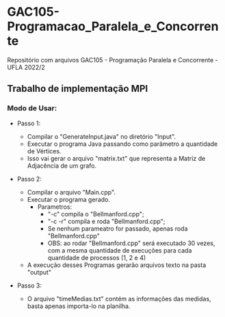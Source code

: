 # GAC105-Programacao_Paralela_e_Concorrente
Repositório com arquivos GAC105 - Programação Paralela e Concorrente - UFLA 2022/2 

## Trabalho de implementação MPI

### Modo de Usar: 
- Passo 1:
  - Compilar o "GenerateInput.java" no diretório "Input".
  - Executar o programa Java passando como parâmetro a quantidade de Vértices.
  - Isso vai gerar o arquivo "matrix.txt" que representa a Matriz de Adjacência de um grafo.

- Passo 2:
  - Compilar o arquivo "Main.cpp".
  - Executar o programa gerado.
    - Parametros:
      - "-c" compila o "Bellmanford.cpp";
      - "-c -r" compila e roda "Bellmanford.cpp";
      - Se nenhum parameatro for passado, apenas roda "Bellmanford.cpp"
      - OBS: ao rodar "Bellmanford.cpp" será executado 30 vezes, com a mesma quantidade de execuções para cada quantidade de processos (1, 2 e 4)
  - A execução desses Programas gerarão arquivos texto na pasta "output"

- Passo 3:
    - O arquivo "timeMedias.txt" contém as informações das medidas, basta apenas importa-lo na planilha.
